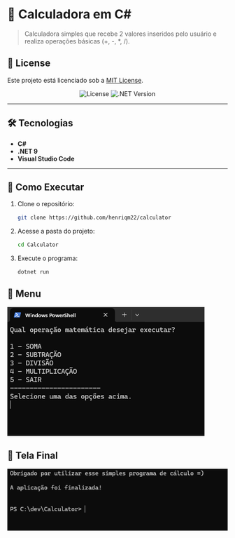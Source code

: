 # 🧮 Calculadora em C#  

> Calculadora simples que recebe 2 valores inseridos pelo usuário e realiza operações básicas (+, -, *, /).

## 📜 License  
Este projeto está licenciado sob a [MIT License](LICENSE).

<div align="center">  
  <!-- Badge de licença (opcional) -->
  <img src="https://img.shields.io/badge/License-MIT-blue" alt="License">  
  <!-- Badge da versão do .NET -->
  <img src="https://img.shields.io/badge/.NET-9.0-purple" alt=".NET Version">  
</div>  

---

## 🛠️ Tecnologias  
- **C#**  
- **.NET 9**  
- **Visual Studio Code**  

---

## 🚀 Como Executar  
1. Clone o repositório:  
   ```bash
   git clone https://github.com/henriqm22/calculator
   ```
   
2. Acesse a pasta do projeto:
    ```bash
    cd Calculator

3. Execute o programa:
     ```bash
     dotnet run


## 📸 Menu
![Menu da Calculadora](menu.png)

## 📸 Tela Final
![Sair/exit](final.png)
